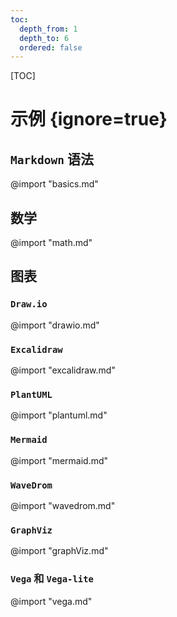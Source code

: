 ```yaml
---
toc:
  depth_from: 1
  depth_to: 6
  ordered: false
---
```


[TOC]

# 示例 {ignore=true}

## `Markdown` 语法

@import "basics.md"

## 数学

@import "math.md"

## 图表

### `Draw.io`

@import "drawio.md"

### `Excalidraw`

@import "excalidraw.md"

### `PlantUML`

@import "plantuml.md"

### `Mermaid`

@import "mermaid.md"

### `WaveDrom`

@import "wavedrom.md"

### `GraphViz`

@import "graphViz.md"

### `Vega` 和 `Vega-lite`

@import "vega.md"
